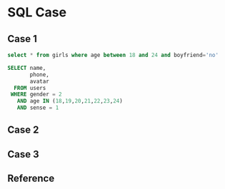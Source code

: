 # SQL Case

## Case 1

``` sql
select * from girls where age between 18 and 24 and boyfriend='no'
```

``` sql
SELECT name,
       phone,
       avatar 
  FROM users 
 WHERE gender = 2 
   AND age IN (18,19,20,21,22,23,24) 
   AND sense = 1
```

## Case 2

## Case 3

## Reference

